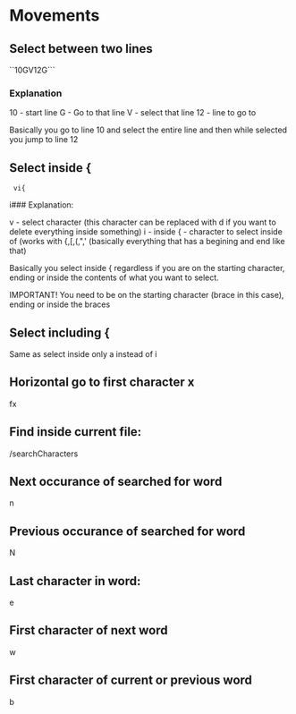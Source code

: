 # Movements

## Select between two lines

``10GV12G```

### Explanation

10 - start line
G - Go to that line
V - select that line
12 - line to go to 

Basically you go to line 10 and select the entire line and then while selected you jump to line 12

## Select inside {

``` vi{```

i### Explanation:

v - select character (this character can be replaced with d if you want to delete everything inside something)
i - inside
{ - character to select inside of (works with {,[,(,",' (basically everything that has a begining and end like that)

Basically you select inside { regardless if you are on the starting character, ending or inside the contents of what you want to select. 

IMPORTANT! You need to be on the starting character (brace in this case), ending or inside the braces

## Select including {

Same as select inside only a instead of i


## Horizontal go to first character x

fx


## Find inside current file:

/searchCharacters

## Next occurance of searched for word

n

## Previous occurance of searched for word

N

## Last character in word:

e

## First character of next word

w

## First character of current or previous word

b
